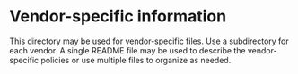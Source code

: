 # Vendor-specific information

This directory may be used for vendor-specific files. Use a subdirectory for each vendor. A single README file may be used to describe the vendor-specific policies or use multiple files to organize as needed.
